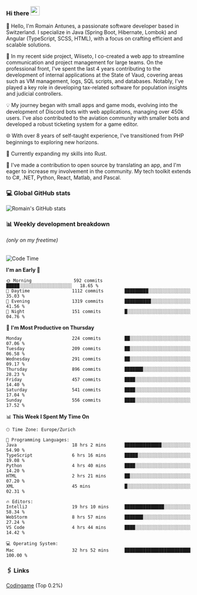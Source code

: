 ### Hi there <img src="https://media.giphy.com/media/hvRJCLFzcasrR4ia7z/giphy.gif" width="25px" height="25px">

👋 Hello, I'm Romain Antunes, a passionate software developer based in Switzerland. I specialize in Java (Spring Boot, Hibernate, Lombok) and Angular (TypeScript, SCSS, HTML), with a focus on crafting efficient and scalable solutions.

🚀 In my recent side project, Wiiseto, I co-created a web app to streamline communication and project management for large teams. On the professional front, I've spent the last 4 years contributing to the development of internal applications at the State of Vaud, covering areas such as VM management, logs, SQL scripts, and databases. Notably, I've played a key role in developing tax-related software for population insights and judicial controllers.

💡 My journey began with small apps and game mods, evolving into the development of Discord bots with web applications, managing over 450k users. I've also contributed to the aviation community with smaller bots and developed a robust ticketing system for a game editor.

🌐 With over 8 years of self-taught experience, I've transitioned from PHP beginnings to exploring new horizons.

🌱 Currently expanding my skills into Rust.

🤝 I've made a contribution to open source by translating an app, and I'm eager to increase my involvement in the community. My tech toolkit extends to C#, .NET, Python, React, Matlab, and Pascal.



### 💻 Global GitHub stats
![Romain's GitHub stats](https://github-readme-streak-stats.herokuapp.com/?user=romainantunes&theme=dark)


### 📊 Weekly development breakdown 
###### *(only on my freetime)*

<!--START_SECTION:wakastats-->
![Code Time](http://img.shields.io/badge/Code%20Time-1%2C627%20hrs%2014%20mins-blue)

**I'm an Early 🐤** 

```text
🌞 Morning                592 commits         █████░░░░░░░░░░░░░░░░░░░░   18.65 % 
🌆 Daytime                1112 commits        █████████░░░░░░░░░░░░░░░░   35.03 % 
🌃 Evening                1319 commits        ██████████░░░░░░░░░░░░░░░   41.56 % 
🌙 Night                  151 commits         █░░░░░░░░░░░░░░░░░░░░░░░░   04.76 % 
```
📅 **I'm Most Productive on Thursday** 

```text
Monday                   224 commits         ██░░░░░░░░░░░░░░░░░░░░░░░   07.06 % 
Tuesday                  209 commits         ██░░░░░░░░░░░░░░░░░░░░░░░   06.58 % 
Wednesday                291 commits         ██░░░░░░░░░░░░░░░░░░░░░░░   09.17 % 
Thursday                 896 commits         ███████░░░░░░░░░░░░░░░░░░   28.23 % 
Friday                   457 commits         ████░░░░░░░░░░░░░░░░░░░░░   14.40 % 
Saturday                 541 commits         ████░░░░░░░░░░░░░░░░░░░░░   17.04 % 
Sunday                   556 commits         ████░░░░░░░░░░░░░░░░░░░░░   17.52 % 
```


📊 **This Week I Spent My Time On** 

```text
🕑︎ Time Zone: Europe/Zurich

💬 Programming Languages: 
Java                     18 hrs 2 mins       ██████████████░░░░░░░░░░░   54.90 % 
TypeScript               6 hrs 16 mins       █████░░░░░░░░░░░░░░░░░░░░   19.08 % 
Python                   4 hrs 40 mins       ████░░░░░░░░░░░░░░░░░░░░░   14.20 % 
HTML                     2 hrs 21 mins       ██░░░░░░░░░░░░░░░░░░░░░░░   07.20 % 
XML                      45 mins             █░░░░░░░░░░░░░░░░░░░░░░░░   02.31 % 

🔥 Editors: 
IntelliJ                 19 hrs 10 mins      ███████████████░░░░░░░░░░   58.34 % 
WebStorm                 8 hrs 57 mins       ███████░░░░░░░░░░░░░░░░░░   27.24 % 
VS Code                  4 hrs 44 mins       ████░░░░░░░░░░░░░░░░░░░░░   14.42 % 

💻 Operating System: 
Mac                      32 hrs 52 mins      █████████████████████████   100.00 % 
```


<!--END_SECTION:wakastats-->

### 🖇 Links

[Codingame](https://www.codingame.com/profile/defc3ee5279aecc1bb6114e1f994ea9b3325423) (Top 0.2%)
